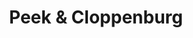 ---
title: "Peek & Cloppenburg"
url: /wien/peek-und-cloppenburg-kaerntner-strasse/
shop: Kleidung
---